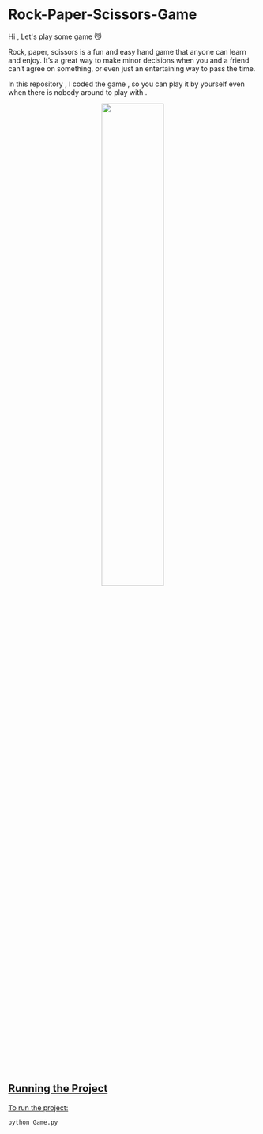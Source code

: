 # Rock-Paper-Scissors-Game
Hi , Let's play some game 😼

Rock, paper, scissors is a fun and easy hand game that anyone can learn and enjoy. It’s a great way to make minor decisions when you and a friend can’t agree on something, or even just an entertaining way to pass the time. 

In this repository , I coded the game , so you can play it by yourself even when there is nobody around to play with .


<div align="center">
  <a rel="nofollow" href="https://thisiszahrasadeghi.github.io/git/">
    <img width="50%" src="https://github.com/thisiszahrasadeghi/Rock-Paper-Scissors-Game/assets/170200995/dd1998c8-7c49-4eec-8b1c-c49c288de1ab")

  </a>
</div>


## Running the Project
To run the project:

```python
python Game.py
```
